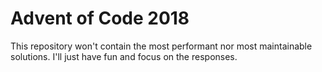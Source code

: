 # Advent of Code 2018

This repository won't contain the most performant nor most maintainable solutions. I'll just have fun and focus on the responses. 
